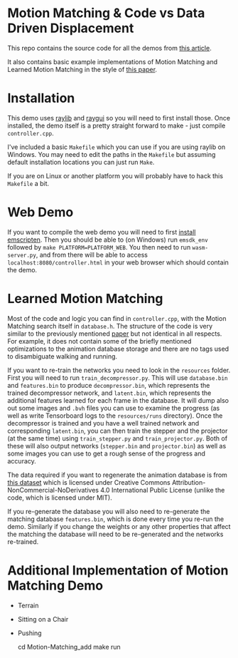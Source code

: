 # Motion Matching & Code vs Data Driven Displacement

This repo contains the source code for all the demos from [this article](https://theorangeduck.com/page/code-vs-data-driven-displacement).

It also contains basic example implementations of Motion Matching and Learned Motion Matching in the style of [this paper](https://theorangeduck.com/page/learned-motion-matching).

# Installation

This demo uses [raylib](https://www.raylib.com/) and [raygui](https://github.com/raysan5/raygui) so you will need to first install those. Once installed, the demo itself is a pretty straight forward to make - just compile `controller.cpp`.

I've included a basic `Makefile` which you can use if you are using raylib on Windows. You may need to edit the paths in the `Makefile` but assuming default installation locations you can just run `Make`.

If you are on Linux or another platform you will probably have to hack this `Makefile` a bit.

# Web Demo

If you want to compile the web demo you will need to first [install emscripten](https://github.com/raysan5/raylib/wiki/Working-for-Web-%28HTML5%29). Then you should be able to (on Windows) run `emsdk_env` followed by `make PLATFORM=PLATFORM_WEB`. You then need to run `wasm-server.py`, and from there will be able to access `localhost:8080/controller.html` in your web browser which should contain the demo.

# Learned Motion Matching

Most of the code and logic you can find in `controller.cpp`, with the Motion Matching search itself in `database.h`. The structure of the code is very similar to the previously mentioned [paper](https://theorangeduck.com/media/uploads/other_stuff/Learned_Motion_Matching.pdf) but not identical in all respects. For example, it does not contain some of the briefly mentioned optimizations to the animation database storage and there are no tags used to disambiguate walking and running.

If you want to re-train the networks you need to look in the `resources` folder. First you will need to run `train_decompressor.py`. This will use `database.bin` and `features.bin` to produce `decompressor.bin`, which represents the trained decompressor network, and `latent.bin`, which represents the additional features learned for each frame in the database. It will dump also out some images and `.bvh` files you can use to examine the progress (as well as write Tensorboard logs to the `resources/runs` directory). Once the decompressor is trained and you have a well trained network and corresponding `latent.bin`, you can then train the stepper and the projector (at the same time) using `train_stepper.py` and `train_projector.py`. Both of these will also output networks (`stepper.bin` and `projector.bin`) as well as some images you can use to get a rough sense of the progress and accuracy.

The data required if you want to regenerate the animation database is from [this dataset](https://github.com/ubisoft/ubisoft-laforge-animation-dataset) which is licensed under Creative Commons Attribution-NonCommercial-NoDerivatives 4.0 International Public License (unlike the code, which is licensed under MIT).

If you re-generate the database you will also need to re-generate the matching database `features.bin`, which is done every time you re-run the demo. Similarly if you change the weights or any other properties that affect the matching the database will need to be re-generated and the networks re-trained.

# Additional Implementation of Motion Matching Demo
* Terrain
* Sitting on a Chair
* Pushing
  
  cd Motion-Matching_add
  make run

